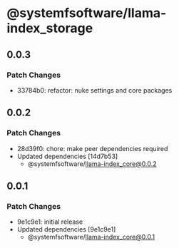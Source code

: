 # @systemfsoftware/llama-index_storage

## 0.0.3

### Patch Changes

- 33784b0: refactor: nuke settings and core packages

## 0.0.2

### Patch Changes

- 28d39f0: chore: make peer dependencies required
- Updated dependencies [14d7b53]
  - @systemfsoftware/llama-index_core@0.0.2

## 0.0.1

### Patch Changes

- 9e1c9e1: initial release
- Updated dependencies [9e1c9e1]
  - @systemfsoftware/llama-index_core@0.0.1
